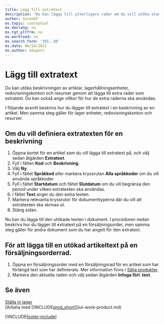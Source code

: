 ```yaml
---
title: Lägg till extratext
description: 'Du kan lägga till ytterligare rader om du vill utöka standardtexten som beskriver en artikel, ett redovisningskonto och andra data.'
author: SorenGP
ms.topic: conceptual
ms.devlang: na
ms.tgt_pltfrm: na
ms.workload: na
ms.search.form: '391, 30'
ms.date: 06/24/2021
ms.author: edupont
---
```

# <a name="add-extended-text"></a><a name="add-extended-text"></a><a name="add-extended-text"></a>Lägg till extratext

Du kan utöka beskrivningen av artiklar, lagerhållningsenheter, redovisningskonton och resurser genom att lägga till extra rader som extratext. Du kan också ange villkor för hur de extra raderna ska användas.  

I följande avsnitt beskrivs hur du lägger till extratext i en beskrivning av en artikel. Men samma steg gäller för lager enheter, redovisningskonton och resurser.  

## <a name="to-define-extended-text-for-an-description"></a><a name="to-define-extended-text-for-an-description"></a><a name="to-define-extended-text-for-an-description"></a>Om du vill definiera extratexten för en beskrivning

1. Öppna kortet för en artikel som du vill lägga till extratext på, och välj sedan åtgärden **Extratext**.
2. Fyll i fälten **Kod** och **Beskrivning**.
3. Välj **Ny**.
4. Fyll i fältet **Språkkod** eller markera kryssrutan **Alla språkkoder** om du vill använda språkkoder.
5. Fyll i fältet **Startdatum** och fältet **Slutdatum** om du vill begränsa den period under vilken extratexten ska användas.
6. I fältet **Text** anger du den extra texten.
7. Markera relevanta kryssrutor för dokumenttyperna där du vill att extratexten ska skrivas ut.
8. Stäng sidan.

Nu kan du lägga till den utökade texten i dokument. I proceduren nedan beskrivs hur du lägger till extratext på en försäljningsorder, men samma steg gäller för andra dokument som du har angett för den extratext.  

## <a name="to-add-an-extended-item-text-on-a-sales-order-line"></a><a name="to-add-an-extended-item-text-on-a-sales-order-line"></a><a name="to-add-an-extended-item-text-on-a-sales-order-line"></a>För att lägga till en utökad artikeltext på en försäljningsorderrad.

1. Öppna en försäljningsorder med en försäljningsrad för en artikel som har förlängd text som har definierats. Mer information finns i [Sälja produkter](sales-how-sell-products.md).
2. Markera den aktuella raden och välj sedan åtgärden **Infoga förl. text**.

## <a name="see-also"></a><a name="see-also"></a><a name="see-also"></a>Se även

[Ställa in lager](inventory-setup-inventory.md)  
[Arbeta med [!INCLUDE[prod_short](includes/prod_short.md)]](ui-work-product.md)


[!INCLUDE[footer-include](includes/footer-banner.md)]
